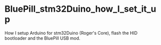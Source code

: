 # BluePill_stm32Duino_how_I_set_it_up
How I setup Arduino for stm32Duino (Roger's Core), flash the HID bootloader and the BluePill USB mod.
